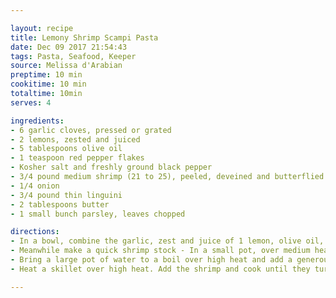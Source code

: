 ```yaml
---

layout: recipe
title: Lemony Shrimp Scampi Pasta
date: Dec 09 2017 21:54:43
tags: Pasta, Seafood, Keeper
source: Melissa d'Arabian
preptime: 10 min
cookitime: 10 min
totaltime: 10min
serves: 4

ingredients:
- 6 garlic cloves, pressed or grated
- 2 lemons, zested and juiced
- 5 tablespoons olive oil
- 1 teaspoon red pepper flakes
- Kosher salt and freshly ground black pepper
- 3/4 pound medium shrimp (21 to 25), peeled, deveined and butterflied (reserve shells)
- 1/4 onion
- 3/4 pound thin linguini
- 2 tablespoons butter
- 1 small bunch parsley, leaves chopped

directions:
- In a bowl, combine the garlic, zest and juice of 1 lemon, olive oil, red pepper flakes, salt and pepper, to taste, and the shrimp. Set aside.
- Meanwhile make a quick shrimp stock - In a small pot, over medium heat, add the shrimp shells and onion. Cover with water and bring to a boil. Reduce the heat and simmer for 20 minutes. Strain into a bowl and discard the shells and the onion.
- Bring a large pot of water to a boil over high heat and add a generous amount of salt. Add the linguini and cook until just tender, 2 minutes less than instructed on the package. Drain and reserve 1/2 cup of cooking water.
- Heat a skillet over high heat. Add the shrimp and cook until they turn pink and start to caramelize, about 3 minutes. Remove the shrimp from the pan to a plate and add the remaining marinade. Let cook a few minutes then add about 1 cup of shrimp stock and about 1/2 cup pasta water. Continue to cook until sauce reduces by half. Add the zest and juice of the remaining lemon, the butter and the parsley and stir to combine. Adjust seasoning with salt and pepper, to taste. Add in the shrimp and pasta and toss to combine with the sauce. Turn out into a serving bowl and serve immediately.

---
```

